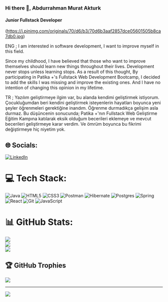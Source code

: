### Hi there 👋, Abdurrahman Murat Akturk
#### Junior Fullstack Developer
(https://i.pinimg.com/originals/70/d6/b3/70d6b3aaf2857dce05601505b8ca7db0.jpg)


ENG ;
I am interested in software development, I want to improve myself in this field.

Since my childhood, I have believed that those who want to improve themselves should learn new things throughout their lives.
Development never stops unless learning stops.
As a result of this thought,
By participating in Patika +'s Fullstack Web Development Bootcamp, I decided to add the skills I was missing and improve the existing ones.
And I have no intention of changing this opinion in my lifetime.

TR ;
Yazılım geliştirmeye ilgim var, bu alanda kendimi geliştirmek istiyorum.
Çocukluğumdan beri kendini geliştirmek isteyenlerin hayatları boyunca yeni şeyler öğrenmeleri gerektiğine inandım.
Öğrenme durmadıkça gelişim asla durmaz.
Bu düşüncenin sonucunda;
Patika +'nın Fullstack Web Geliştirme Eğitim Kampına katılarak eksik olduğum becerileri eklemeye ve mevcut becerileri geliştirmeye karar verdim.
Ve ömrüm boyunca bu fikrimi değiştirmeye hiç niyetim yok.



## 🌐 Socials:
[![LinkedIn](https://img.shields.io/badge/LinkedIn-%230077B5.svg?logo=linkedin&logoColor=white)](https://linkedin.com/in/https://www.linkedin.com/in/amuratakturk/) 

# 💻 Tech Stack:
![Java](https://img.shields.io/badge/java-%23ED8B00.svg?style=for-the-badge&logo=openjdk&logoColor=white) ![HTML5](https://img.shields.io/badge/html5-%23E34F26.svg?style=for-the-badge&logo=html5&logoColor=white) ![CSS3](https://img.shields.io/badge/css3-%231572B6.svg?style=for-the-badge&logo=css3&logoColor=white) ![Postman](https://img.shields.io/badge/Postman-FF6C37?style=for-the-badge&logo=postman&logoColor=white) ![Hibernate](https://img.shields.io/badge/Hibernate-59666C?style=for-the-badge&logo=Hibernate&logoColor=white) ![Postgres](https://img.shields.io/badge/postgres-%23316192.svg?style=for-the-badge&logo=postgresql&logoColor=white) ![Spring](https://img.shields.io/badge/spring-%236DB33F.svg?style=for-the-badge&logo=spring&logoColor=white) ![React](https://img.shields.io/badge/react-%2320232a.svg?style=for-the-badge&logo=react&logoColor=%2361DAFB) ![Git](https://img.shields.io/badge/git-%23F05033.svg?style=for-the-badge&logo=git&logoColor=white) ![JavaScript](https://img.shields.io/badge/javascript-%23323330.svg?style=for-the-badge&logo=javascript&logoColor=%23F7DF1E)
# 📊 GitHub Stats:
![](https://github-readme-stats.vercel.app/api?username=amuratakturk&theme=dark&hide_border=false&include_all_commits=false&count_private=false)<br/>
![](https://github-readme-streak-stats.herokuapp.com/?user=amuratakturk&theme=dark&hide_border=false)<br/>
![](https://github-readme-stats.vercel.app/api/top-langs/?username=amuratakturk&theme=dark&hide_border=false&include_all_commits=false&count_private=false&layout=compact)

## 🏆 GitHub Trophies
![](https://github-profile-trophy.vercel.app/?username=amuratakturk&theme=radical&no-frame=false&no-bg=true&margin-w=4)

---
[![](https://visitcount.itsvg.in/api?id=amuratakturk&icon=0&color=0)](https://visitcount.itsvg.in)

<!-- Proudly created with GPRM ( https://gprm.itsvg.in ) -->
